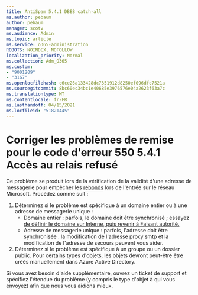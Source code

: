 ```yaml
---
title: AntiSpam 5.4.1 DBEB catch-all
ms.author: pebaum
author: pebaum
manager: scotv
ms.audience: Admin
ms.topic: article
ms.service: o365-administration
ROBOTS: NOINDEX, NOFOLLOW
localization_priority: Normal
ms.collection: Adm_O365
ms.custom:
- "9001209"
- "3167"
ms.openlocfilehash: c6ce26a133428dc7351912d8250ef096dfc7521a
ms.sourcegitcommit: 8bc60ec34bc1e40685e3976576e04a2623f63a7c
ms.translationtype: MT
ms.contentlocale: fr-FR
ms.lasthandoff: 04/15/2021
ms.locfileid: "51821445"
---
```

# <a name="fix-delivery-issues-for-error-code-550-541-relay-access-denied"></a>Corriger les problèmes de remise pour le code d'erreur 550 5.4.1 Accès au relais refusé

Ce problème se produit lors de la vérification de la validité d'une adresse de messagerie pour empêcher les [rebonds](https://docs.microsoft.com/exchange/mail-flow-best-practices/use-directory-based-edge-blocking) lors de l'entrée sur le réseau Microsoft. Procédez comme suit :

1. Déterminez si le problème est spécifique à un domaine entier ou à une adresse de messagerie unique :
    - Domaine entier : parfois, le domaine doit être synchronisé ; essayez [de définir le domaine sur Interne, puis revenir à Faisant autorité.](https://docs.microsoft.com/exchange/mail-flow-best-practices/manage-accepted-domains/manage-accepted-domains)
    - Adresse de messagerie unique : parfois, l'adresse doit être synchronisée . la modification de l'adresse proxy smtp et la modification de l'adresse de secours peuvent vous aider.
2. Déterminez si le problème est spécifique à un groupe ou un dossier public. Pour certains types d'objets, les objets devront peut-être être créés manuellement dans Azure Active Directory.

Si vous avez besoin d'aide supplémentaire, ouvrez un ticket de support et spécifiez l'étendue du problème (y compris le type d'objet à qui vous envoyez) afin que nous vous aidions mieux.